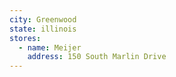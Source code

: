 ```yaml
---
city: Greenwood
state: illinois
stores:
  - name: Meijer
    address: 150 South Marlin Drive
---
```

